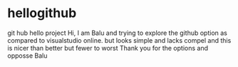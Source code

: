 # hellogithub
git hub hello project
Hi, I am Balu and trying to explore the github option as compared to visualstudio online.
but looks simple and lacks compel
and this is nicer than better but fewer to worst
Thank you for the options and opposse
Balu
